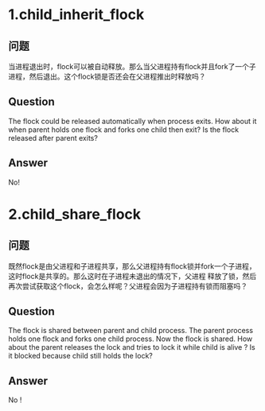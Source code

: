 # 1.child_inherit_flock

## 问题

当进程退出时，flock可以被自动释放。那么当父进程持有flock并且fork了一个子进程，然后退出。这个flock锁是否还会在父进程推出时释放吗？

## Question
The flock could be released automatically when process exits. How about it when parent holds one flock and forks one child then exit? Is the flock released after parent exits?

## Answer
No!

# 2.child_share_flock

## 问题

既然flock是由父进程和子进程共享，那么父进程持有flock锁并fork一个子进程，这时flock是共享的。那么这时在子进程未退出的情况下，父进程
释放了锁，然后再次尝试获取这个flock，会怎么样呢？父进程会因为子进程持有锁而阻塞吗？

## Question

The flock is shared between parent and child process. The parent process holds one flock and forks one child process. Now the flock is shared. How about the parent releases the lock and tries to lock it while child is alive ? Is it blocked because child still holds the lock?

## Answer

No !




